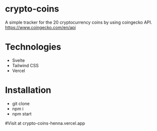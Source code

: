 # crypto-coins

A simple tracker for the 20 cryptocurrency coins by using coingecko API. 
https://www.coingecko.com/en/api

# Technologies

- Svelte
- Tailwind CSS
- Vercel

# Installation

- git clone
- npm i
- npm start

#Visit at
crypto-coins-henna.vercel.app
